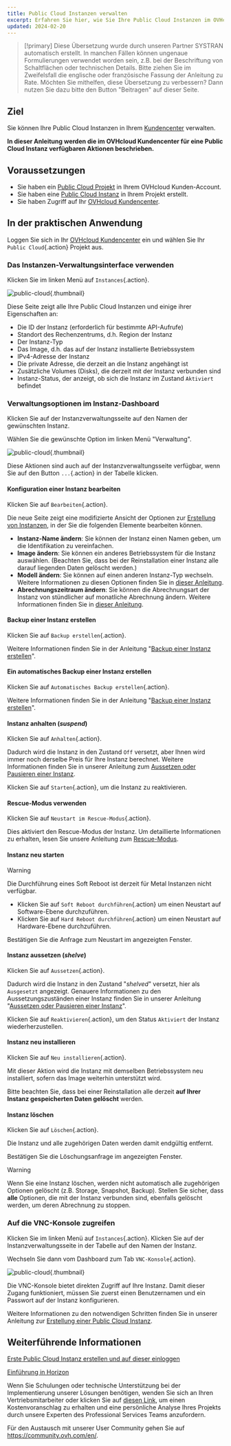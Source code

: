 ```yaml
---
title: Public Cloud Instanzen verwalten
excerpt: Erfahren Sie hier, wie Sie Ihre Public Cloud Instanzen im OVHcloud Kundencenter verwalten
updated: 2024-02-20
---
```


> [!primary]
> Diese Übersetzung wurde durch unseren Partner SYSTRAN automatisch erstellt. In manchen Fällen können ungenaue Formulierungen verwendet worden sein, z.B. bei der Beschriftung von Schaltflächen oder technischen Details. Bitte ziehen Sie im Zweifelsfall die englische oder französische Fassung der Anleitung zu Rate. Möchten Sie mithelfen, diese Übersetzung zu verbessern? Dann nutzen Sie dazu bitte den Button "Beitragen" auf dieser Seite.
>

## Ziel

Sie können Ihre Public Cloud Instanzen in Ihrem [Kundencenter](https://www.ovh.com/auth/?action=gotomanager&from=https://www.ovh.de/&ovhSubsidiary=de) verwalten.

**In dieser Anleitung werden die im OVHcloud Kundencenter für eine Public Cloud Instanz verfügbaren Aktionen beschrieben.**

## Voraussetzungen

- Sie haben ein [Public Cloud Projekt](https://www.ovhcloud.com/de/public-cloud/) in Ihrem OVHcloud Kunden-Account.
- Sie haben eine [Public Cloud Instanz](public-cloud-first-steps1.) in Ihrem Projekt erstellt.
- Sie haben Zugriff auf Ihr [OVHcloud Kundencenter](https://www.ovh.com/auth/?action=gotomanager&from=https://www.ovh.de/&ovhSubsidiary=de).

## In der praktischen Anwendung

Loggen Sie sich in Ihr [OVHcloud Kundencenter](https://www.ovh.com/auth/?action=gotomanager&from=https://www.ovh.de/&ovhSubsidiary=de) ein und wählen Sie Ihr `Public Cloud`{.action} Projekt aus.

### Das Instanzen-Verwaltungsinterface verwenden

Klicken Sie im linken Menü auf `Instances`{.action}. 

![public-cloud](compute-2024.png){.thumbnail}

Diese Seite zeigt alle Ihre Public Cloud Instanzen und einige ihrer Eigenschaften an:

- Die ID der Instanz (erforderlich für bestimmte API-Aufrufe)
- Standort des Rechenzentrums, d.h. Region der Instanz
- Der Instanz-Typ
- Das Image, d.h. das auf der Instanz installierte Betriebssystem
- IPv4-Adresse der Instanz
- Die private Adresse, die derzeit an die Instanz angehängt ist
- Zusätzliche Volumes (Disks), die derzeit mit der Instanz verbunden sind
- Instanz-Status, der anzeigt, ob sich die Instanz im Zustand `Aktiviert` befindet

### Verwaltungsoptionen im Instanz-Dashboard

Klicken Sie auf der Instanzverwaltungsseite auf den Namen der gewünschten Instanz.

Wählen Sie die gewünschte Option im linken Menü "Verwaltung".

![public-cloud](management.png){.thumbnail}

Diese Aktionen sind auch auf der Instanzverwaltungsseite verfügbar, wenn Sie auf den Button `...`{.action} in der Tabelle klicken.

#### Konfiguration einer Instanz bearbeiten

Klicken Sie auf `Bearbeiten`{.action}.

Die neue Seite zeigt eine modifizierte Ansicht der Optionen zur [Erstellung von Instanzen](public-cloud-first-steps1.), in der Sie die folgenden Elemente bearbeiten können.

- **Instanz-Name ändern**: Sie können der Instanz einen Namen geben, um die Identifikation zu vereinfachen.
- **Image ändern**: Sie können ein anderes Betriebssystem für die Instanz auswählen. (Beachten Sie, dass bei der Reinstallation einer Instanz alle darauf liegenden Daten gelöscht werden.)
- **Modell ändern**: Sie können auf einen anderen Instanz-Typ wechseln. Weitere Informationen zu diesen Optionen finden Sie in [dieser Anleitung](public-cloud-first-steps#schritt-3-instanz-erstellen.).
- **Abrechnungszeitraum ändern**: Sie können die Abrechnungsart der Instanz von stündlicher auf monatliche Abrechnung ändern. Weitere Informationen finden Sie in [dieser Anleitung](changing_hourly_monthly_billing1.).

#### Backup einer Instanz erstellen

Klicken Sie auf `Backup erstellen`{.action}.

Weitere Informationen finden Sie in der Anleitung "[Backup einer Instanz erstellen](save_an_instance1.)". 

#### Ein automatisches Backup einer Instanz erstellen

Klicken Sie auf `Automatisches Backup erstellen`{.action}.

Weitere Informationen finden Sie in der Anleitung "[Backup einer Instanz erstellen](save_an_instance#automatisches-backup-einer-instanz-erstellen.)".

#### Instanz anhalten (*suspend*)

Klicken Sie auf `Anhalten`{.action}.

Dadurch wird die Instanz in den Zustand `Off` versetzt, aber Ihnen wird immer noch derselbe Preis für Ihre Instanz berechnet. Weitere Informationen finden Sie in unserer Anleitung zum [Aussetzen oder Pausieren einer Instanz](suspend_or_pause_an_instance#anhalten-einer-instanz-suspend.).

Klicken Sie auf `Starten`{.action}, um die Instanz zu reaktivieren.

#### Rescue-Modus verwenden

Klicken Sie auf `Neustart im Rescue-Modus`{.action}.

Dies aktiviert den Rescue-Modus der Instanz. Um detaillierte Informationen zu erhalten, lesen Sie unsere Anleitung zum [Rescue-Modus](put_an_instance_in_rescue_mode1.).

#### Instanz neu starten

> [!warning]
> Die Durchführung eines Soft Reboot ist derzeit für Metal Instanzen nicht verfügbar.
>

- Klicken Sie auf `Soft Reboot durchführen`{.action} um einen Neustart auf Software-Ebene durchzuführen.
- Klicken Sie auf `Hard Reboot durchführen`{.action} um einen Neustart auf Hardware-Ebene durchzuführen.

Bestätigen Sie die Anfrage zum Neustart im angezeigten Fenster.

#### Instanz aussetzen (*shelve*)

Klicken Sie auf `Aussetzen`{.action}.

Dadurch wird die Instanz in den Zustand "*shelved*" versetzt, hier als `Ausgesetzt` angezeigt. Genauere Informationen zu den Aussetzungszuständen einer Instanz finden Sie in unserer Anleitung "[Aussetzen oder Pausieren einer Instanz](suspend_or_pause_an_instance#aussetzen-einer-instanz-shelve.)".

Klicken Sie auf `Reaktivieren`{.action}, um den Status `Aktiviert` der Instanz wiederherzustellen.

#### Instanz neu installieren

Klicken Sie auf `Neu installieren`{.action}.

Mit dieser Aktion wird die Instanz mit demselben Betriebssystem neu installiert, sofern das Image weiterhin unterstützt wird.

Bitte beachten Sie, dass bei einer Reinstallation alle derzeit **auf Ihrer Instanz gespeicherten Daten gelöscht** werden.

#### Instanz löschen

Klicken Sie auf `Löschen`{.action}.

Die Instanz und alle zugehörigen Daten werden damit endgültig entfernt.

Bestätigen Sie die Löschungsanfrage im angezeigten Fenster.

> [!warning]
> Wenn Sie eine Instanz löschen, werden nicht automatisch alle zugehörigen Optionen gelöscht (z.B. Storage, Snapshot, Backup). Stellen Sie sicher, dass **alle** Optionen, die mit der Instanz verbunden sind, ebenfalls gelöscht werden, um deren Abrechnung zu stoppen.
>

### Auf die VNC-Konsole zugreifen <a name="accessvnc"></a>

Klicken Sie im linken Menü auf `Instances`{.action}. Klicken Sie auf der Instanzverwaltungsseite in der Tabelle auf den Namen der Instanz.

Wechseln Sie dann vom Dashboard zum Tab `VNC-Konsole`{.action}.

![public-cloud](vnc1.png){.thumbnail}

Die VNC-Konsole bietet direkten Zugriff auf Ihre Instanz. Damit dieser Zugang funktioniert, müssen Sie zuerst einen Benutzernamen und ein Passwort auf der Instanz konfigurieren. 

Weitere Informationen zu den notwendigen Schritten finden Sie in unserer Anleitung zur [Erstellung einer Public Cloud Instanz](public-cloud-first-steps#connect-to-instance.).

## Weiterführende Informationen

[Erste Public Cloud Instanz erstellen und auf dieser einloggen](public-cloud-first-steps1.)

[Einführung in Horizon](introducing_horizon1.)

Wenn Sie Schulungen oder technische Unterstützung bei der Implementierung unserer Lösungen benötigen, wenden Sie sich an Ihren Vertriebsmitarbeiter oder klicken Sie auf [diesen Link](https://www.ovhcloud.com/de/professional-services/), um einen Kostenvoranschlag zu erhalten und eine persönliche Analyse Ihres Projekts durch unsere Experten des Professional Services Teams anzufordern.

Für den Austausch mit unserer User Community gehen Sie auf <https://community.ovh.com/en/>.
